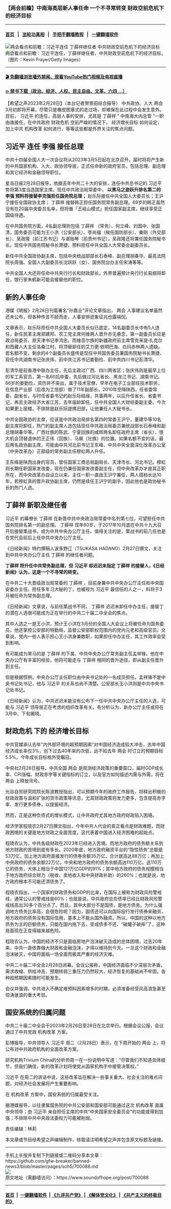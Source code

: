 ### 【两会前瞻】中南海高层新人事任命  一个不寻常转变  财政空前危机下的经济目标
------------------------

#### [首页](https://github.com/gfw-breaker/banned-news3/blob/master/README.md) &nbsp;&nbsp;|&nbsp;&nbsp; [法轮功真相](https://github.com/begood0513/basic/blob/master/README.md)  &nbsp;&nbsp;|&nbsp;&nbsp; [手把手翻墙教程](https://github.com/gfw-breaker/guides/wiki)  &nbsp;&nbsp;|&nbsp;&nbsp; [一键翻墙软件](https://github.com/gfw-breaker/nogfw/blob/master/README.md)  



<div><img alt="两会看点和前瞻：习近平连任 丁薛祥继任者 中共财政空前危机下的经济目标" src="https://img.soundofhope.org/2023-02/1677615078993.jpg"/>
<br/><figcaption class="caption">
 两会看点和前瞻：习近平连任，丁薛祥继任者，中共财政空前危机下的经济目标。（图片：Kevin Frayer/Getty Images）
</figcaption></div><hr/>

#### [ 🎬  免翻墙浏览墙外禁闻、观看YouTube热门视频及电视直播](https://github.com/gfw-breaker/HelloWorld)

#### [ 💥  禁书下载（政治、经济、人权、民主自由、文革、六四 ...）](https://github.com/gfw-breaker/books/blob/master/README.md)

<div><div class="Content__Wrapper sc-1bvya0-0 elmmKw article_body" data-checkusr="" itemprop="articleBody">
 <div id="post_place_1">
 </div>
 <p class="meta-top">
  <span class="meta">
   【希望之声2023年2月28日】（本台记者贺景田综合报导）
  </span>
  中共政协、人大
  <ok href="/term/34349">
   两会
  </ok>
  3月初即将开幕，尽管只是橡皮图章式的走过场，却难保在此过程中会发生意外。目前，
  <ok href="/term/1063">
   习近平
  </ok>
  的连任，高层人事的安排，尤其是
  <ok href="/term/39601">
   丁薛祥
  </ok>
  “
  <ok href="/term/843836">
   中南海大内总管
  </ok>
  ”一职由谁接任，在中共政府
  <ok href="/term/613023">
   财政危机
  </ok>
  空前严峻的情况下，
  <ok href="/term/279463">
   经济增长目标
  </ok>
  如何设定，加上中共
  <ok href="/term/87451">
   机构改革
  </ok>
  如何进行，等等这些都是外界关注的焦点问题。
 </p>
 <h2>
  <strong>
   <ok href="/term/1063">
    习近平
   </ok>
   连任
   <ok href="/term/14244">
    李强
   </ok>
   接任总理
  </strong>
 </h2>
 <p>
  中共十四届全国人大一次会议将从2023年3月5日起在北京召开，届时将将产生新的中共国家机构、人大、政协领导层，正式任命新的政府官员，包括总理、副总理和其它经济和金融领导职位。
 </p>
 <p>
  星岛日报2月28日报导，依据去年中共二十大的安排，连任中共总书记的
  <ok href="/term/1063">
   习近平
  </ok>
  势将第3度当选国家主席。现任中共政治局常委中，
  <strong>
   以黑马之姿跃升排名第二的
   <ok href="/term/14244">
    李强
   </ok>
   预料将接替李克强担任国务院总理；
  </strong>
  赵乐际接任中共全国人大委员长；王沪宁接任全国政协主席；
  <ok href="/term/39601">
   丁薛祥
  </ok>
  接替韩正担任国务院常务副总理。69岁的韩正虽然没有在20届中央委员名单，但将循「王岐山模式」担任国家副主席，继续享受正国级待遇。
 </p>
 <p>
  在中共国务院方面，4名副总理则包括
  <ok href="/term/39601">
   丁薛祥
  </ok>
  （常务）、何立峰、刘国中、张国清，国务委员可能为王小洪（公安部长）、李尚福（候任国防部长）、秦刚（外交部长）、吴政隆（前江苏书记）与谌贻琴（前贵州书记），吴政隆还将兼任国务院秘书长。现任中共国务院秘书长萧捷，预料担任中共全国人大常委会副委员长。
 </p>
 <p>
  新任中共全国政协副主席，包括中央统战部部长石泰峰、副总理胡春华、最高法院院长周强、全国人大副委员长沈跃跃（女）、国务院台办主任宋涛等等。
 </p>
 <p>
  中共全国人大还将任命中共央行行长和财政部长。外界普遍预计央行行长易纲将卸任，银行家朱鹤新可能会接替他的职位。
 </p>
 <h2>
  <strong>
   新的人事任命
  </strong>
 </h2>
 <p>
  港媒《明报》2月28日刊载署名“孙嘉业”评论文章指出，
  <ok href="/term/34349">
   两会
  </ok>
  人事建议名单虽然还未公布，但各种传言不胫而走，人事安排迹象征兆也露端倪。
 </p>
 <p>
  文章表示，赵乐际担任中共全国人大委员长似已底定，14名副委员长中有5人连任，新任民革主席郑建邦、农工党主席何维两人晋升亦无悬念，第一副委员长应是政治局委员、原天津书记李鸿忠。而维吾尔族的新疆政府前主席雪克来提·扎克尔和西藏人大主任洛桑江村，将顶替卸任的艾力更·依明巴海、白玛赤林两人遗缺。若名额不变，剩余的4个副委员长盛传是现任中共国务委员兼国务院秘书长萧捷、现任中共湖南书记张庆伟、前中共江苏书记娄勤俭、前中共四川书记彭清华。
 </p>
 <p>
  彭清华是前香港中联办主任，先后主政过广西、四川两省区；张庆伟则是最早上位的军工系官员，第一名60后中委，先后做过河北省长、黑龙江书记、湖南书记。66岁的娄勤俭，资历并不突出，属于技术官僚，早年在电子工业部任技术职务，在信息产业部（后改为工信部）做了11年副部长，2010年空降陕西，任省委常委、副省长，与时任省委书记的赵乐际结缘，共事两年，以后升任省长、省委书记，再去主政经济大省江苏，去年届龄卸任，任中共全国人大财经委副主委。今次如果更上层楼，不排除是赵乐际提携旧部，让他兼任人大秘书长。
 </p>
 <p>
  中共全国政协的主席，应该是中共政治局排名第四的常委王沪宁，董建华等10名副主席将卸任，热门的副主席人选包括现任中共政治局委员兼统战部长石泰峰和副总理胡春华等。广西壮族的陈武、宁夏回族的咸辉两名卸任政府主席（省长），很大机会顶替退休的王正伟（回族）、马飙（壮族）的位置。如果名额不变的话，最后两名政协副主席，可能由中共河北前书记王东峰、中共中央全面深化改革办公室（中央改革办）正部级的常务副主任穆虹两人升任。
 </p>
 <p>
  王东峰是陕西出身的官员，曾任国家工商总局副局长、天津市长、河北书记。穆虹则长期任职国家发改委，现在仍兼任国家发改委副主任，但中央改革办才是其正职所在，而中央改革办自设立以来，主任一职一直由王沪宁兼任，两人搭档长达10年，若穆虹真的晋升政协副主席，仍然是续任王沪宁的副手，因此他也是政协秘书长的热门人选。
 </p>
 <h2>
  <strong>
   <ok href="/term/39601">
    丁薛祥
   </ok>
   新职及继任者
  </strong>
 </h2>
 <p>
  <ok href="/term/1063">
   习近平
  </ok>
  的幕僚长
  <ok href="/term/39601">
   丁薛祥
  </ok>
  在新晋中共中央政治局常委中名列第七位，可望担任中共国务院排名第一的副总理。
  <ok href="/term/39601">
   丁薛祥
  </ok>
  现年60岁，于2017年10月底在中共十九大召开后接替栗战书，成为中共中央办公厅主任。值得关注的是，栗战书的前几任也是在党代会前后上任中共中央办公厅主任。
 </p>
 <p>
  《日经新闻》特约撰稿人波多野辽（TSUKASA HADANO）2月27日撰文，关注到中共中央办公厅主任
  <ok href="/term/39601">
   丁薛祥
  </ok>
  的继任者问题。
 </p>
 <p>
  <strong>
   <ok href="/term/39601">
    丁薛祥
   </ok>
   将升任中共常务副总理，但
   <ok href="/term/1063">
    习近平
   </ok>
   却迟迟未指定
   <ok href="/term/39601">
    丁薛祥
   </ok>
   的接替人，《日经新闻》认为，这是一个不寻常的转变。
  </strong>
 </p>
 <p>
  在中共二十大晋级政治局常委的
  <ok href="/term/39601">
   丁薛祥
  </ok>
  ，目前身兼中共中央办公厅主任和中央国安委办主任。担任多年习大秘的丁，也被视为
  <ok href="/term/1063">
   习近平
  </ok>
  最信任的人之一，料将于3月被任命为常务副总理。
 </p>
 <p>
  《日经新闻》文章说，与前任栗战书不同，
  <ok href="/term/39601">
   丁薛祥
  </ok>
  迟迟未卸任中办主任，接替丁的潜在人选很可能成为正在举行的中共二十届二中全会的焦点。
 </p>
 <p>
  其中人选之一是王小洪，预计王小洪在3月份的全国人大会议上将被任命为国务委员。他还掌控公安部的特勤局，监督公安部职权范围内的党内元老和高级官员。文章说，党内一些人表示担心王小洪身兼数职，如果担任中办主任，其工作效率会受到影响。
 </p>
 <p>
  有可能成为黑马的是
  <ok href="/term/39601">
   丁薛祥
  </ok>
  的下属、中共中央办公厅常务副主任孟祥锋。他在中央办公厅有丰富的经验，他将可能走与
  <ok href="/term/39601">
   丁薛祥
  </ok>
  相同的晋升途径，即从副主任晋升到主任。
 </p>
 <p>
  但是根据惯例，中央办公厅主任职位由中央书记处的一名成员担任。孟祥锋不是中央书记处书记，他与
  <ok href="/term/1063">
   习近平
  </ok>
  的关系也尚不清楚。公安部长王小洪则是中共中央书记处书记。
 </p>
 <p>
  《日经新闻》认为，中共迟迟未能没有公布下一任中共中央办公厅主任的人选，可能与
  <ok href="/term/1063">
   习近平
  </ok>
  领导层正在考虑的组织改革有关。有分析认为，新办公厅主任或将在3月中、下旬揭晓。
 </p>
 <h2>
  <strong>
   <ok href="/term/613023">
    财政危机
   </ok>
   下的
   <ok href="/term/279463">
    经济增长目标
   </ok>
  </strong>
 </h2>
 <p>
  中共官媒承认去年”内外部环境的超预期因素“对中国经济造成较大冲击，去年中国经济成长率仅3%，创下过去40年来的次低，远不如去年
  <ok href="/term/34349">
   两会
  </ok>
  时订立的预期目标5.5%。今年成长目标格外受瞩目。
 </p>
 <p>
  中央社2月28日报导，中共全国
  <ok href="/term/34349">
   两会
  </ok>
  是观测经济政策的重要窗口，届时GDP成长率、CPI涨幅、财政赤字等关键指标的订立，以及官方如何描述内需与外需，将在
  <ok href="/term/34349">
   两会
  </ok>
  上释放讯号。
 </p>
 <p>
  光谷自贸研究院院长陈波教授指出，可以预期今年的政府工作报告，将释出积极的财政政策与温和扩张的货币政策等讯息，尤其财政政策将发力更多，包含提高赤字率、发行更多债券，以提振经济。
 </p>
 <p>
  然而，正是这种负债式的增长模式，让中共政府尤其地方政府财政陷入困境。
 </p>
 <p>
  经济学家程晓农2月27日撰文指出，今年中共人代会的真正看点是财政难题，而财政困境的关键是地方财政之全面苦度，这代表着中国进入经济困难的起始点。
 </p>
 <p>
  程晓农认为，中共各级财政在2023年已经进入苦境。而地方政府的债务额关系到地方财政的苦境到底有多长。2020年底，地方政府融资平台的“隐性债务”总额是53万亿，加上地方政府直接发行的债券余额35万亿，合计就高达88万亿；再加上中央政府的债务余额22万亿，中央和地方政府的债务余额高达110万亿。这110万亿的债务，大体上相当于中国121万亿GDP的91%；其中地方政府的债务规模相当于地方政府综合财力（税收、卖地收入和中央财政补助）的260%；也就是说，地方政府根本不可能还清债务了。
 </p>
 <p>
  程晓农指出，一个国家的财政债务和GDP的比率，在国际上被称为财政风险警戒线，通常公认的警戒线是60%；也就是说，中共政府总负债率已经比财政风险警戒线高出30多个百分点了。而且，其中大部分不是国债，是地方债务。为什么强调地方债务比率高，会很危险呢？因为，国债还可以向国际投行发行债券来融资，地方政府的债务没有国际信用，基本上不能从国外融资。所以，中国的这种以地方债务为主的巨额债务，只能在国内拖下去，变成债多不还、“破罐子破摔”了，这种局面现在正变得越来越危险。
 </p>
 <p>
  程晓农认为，中国的经济不只是面临房地产泡沫破灭造成的总体困境，过去20年来，中共一直依靠做大财政和金融泡沫，才得以维持到今天。一旦这个财政和金融泡沫破灭，中国将面临一场全面而极其严重的经济灾难。
 </p>
 <p>
  中共二十届二中全会2月28日闭幕。会议公报称，中国经济面临不少深层次矛盾，需求收缩、供给冲击、预期转弱三重压力仍然较大，经济恢复的基础尚不牢固，各种超预期因素随时可能发生。
 </p>
 <p>
  会议并强调，中共进入不确定难预料因素增多的时期，必须准备经受风高浪急甚至惊涛骇浪的重大考验。
 </p>
 <h2>
  <strong>
   国安系统的归属问题
  </strong>
 </h2>
 <p>
  中共二十届二中全会于2023年2月26日至28日在北京举行。根据会议公报，会议通过了中共党政
  <ok href="/term/87451">
   机构改革
  </ok>
  方案。
 </p>
 <p>
  彭博报导，中共领导人
  <ok href="/term/1063">
   习近平
  </ok>
  周二（2月28日）表示，在下周开始的
  <ok href="/term/34349">
   两会
  </ok>
  上，将公布对中共政府机构的全面改革方案。
 </p>
 <p>
  研究机构Trivium China的分析师周一在一份说明中写道：“尽管我们不知道具体细节，但我们确信，新的改革计划将使党从国家机构手中接管决策权。”
 </p>
 <p>
  <ok href="/term/1063">
   习近平
  </ok>
  在周二的讲话中说，这些改革旨在解决一些事关重大、社会关注的难点问题，对经济社会发展将产生重要影响。
 </p>
 <p>
  在
  <ok href="/term/87451">
   机构改革
  </ok>
  方案中，国安系统的归属最受关注。
 </p>
 <p>
  据港媒报导，以往隶属国务院的中共公安部和国安部可能通过这次
  <ok href="/term/87451">
   机构改革
  </ok>
  直属中央领导；由
  <ok href="/term/1063">
   习近平
  </ok>
  亲自担任主席的中共“中央国家安全委员会”的功能或得到加强；不排除中共中央政法委权力可能被削弱。
 </p>
 <p class="meta-btm">
  责任编辑：林莉
 </p>
 <p class="meta-btm">
  本文章或节目经希望之声编辑制作，转载请注明希望之声并包含原文标题及链接。
 </p>
</div>
</div>
<hr/>
手机上长按并复制下列链接或二维码分享本文章：<br/>
https://github.com/gfw-breaker/banned-news3/blob/master/pages/soh5/700088.md <br/>
<a href='https://github.com/gfw-breaker/banned-news3/blob/master/pages/soh5/700088.md'><img src='https://github.com/gfw-breaker/banned-news3/blob/master/pages/soh5/700088.md.png'/></a> <br/>
原文地址（需翻墙访问）：https://www.soundofhope.org/post/700088


------------------------
#### [首页](https://github.com/gfw-breaker/banned-news3/blob/master/README.md) &nbsp;|&nbsp; [一键翻墙软件](https://github.com/gfw-breaker/nogfw/blob/master/README.md) &nbsp;| [《九评共产党》](https://github.com/gfw-breaker/9ping.md/blob/master/README.md#九评之一评共产党是什么) | [《解体党文化》](https://github.com/gfw-breaker/jtdwh.md/blob/master/README.md) | [《共产主义的终极目的》](https://github.com/gfw-breaker/gczydzjmd.md/blob/master/README.md)


<img src='http://gfw-breaker.win/banned-news3/pages/soh5/700088.md' width='0px' height='0px'/>